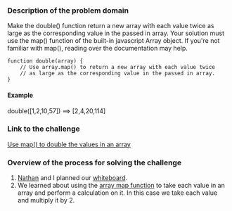 ### Description of the problem domain

Make the double() function return a new array with each value twice as large as the corresponding value in the passed in array. Your solution must use the map() function of the built-in javascript Array object. If you're not familiar with map(), reading over the documentation may help.

```
function double(array) {
    // Use array.map() to return a new array with each value twice
    // as large as the corresponding value in the passed in array.
}
```

#### Example

double([1,2,10,57]) ==> [2,4,20,114]

### Link to the challenge

[Use map() to double the values in an array](https://www.codewars.com/kata/53951fff369894e4f10007a9/solutions/javascript/me/best_practice 'Use map() to double the values in an array')

### Overview of the process for solving the challenge

1.  [Nathan](https://github.com/cashmann 'Nathan') and I planned our [whiteboard](whiteboard.jpg 'whiteboard').
2.  We learned about using the [array map function](https://developer.mozilla.org/en-US/docs/Web/JavaScript/Reference/Global_Objects/Array/map) to take each value in an array and perform a calculation on it. In this case we take each value and multiply it by 2.
